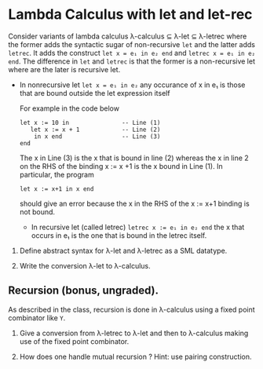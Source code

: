 # Lambda Calculus with let and let-rec

Consider variants of lambda calculus λ-calculus ⊆ λ-let ⊆ λ-letrec
where the former adds the syntactic sugar of non-recursive `let` and
the latter adds `letrec`. It adds the construct `let x = e₁ in e₂ end`
and `letrec x = e₁ in e₂ end`. The difference in `let` and `letrec` is
that the former is a non-recursive let where are the later is
recursive let.

 - In nonrecursive let `let x = e₁ in e₂` any occurance of x in e₁ is those
   that are bound outside the let expression itself

   For example in the code below
   ```
   let x := 10 in               -- Line (1)
      let x := x + 1            -- Line (2)
	   in x end                 -- Line (3)
   end
   ```

   The x in Line (3) is the x that is bound in line (2) whereas the x in line 2 on the RHS of
   the binding x := x +1 is the x bound in Line (1). In particular, the program

   ```
   let x := x+1 in x end

   ```
   should give an error because the x in the RHS of the x := x+1 binding is not bound.


   - In recursive let (called letrec) `letrec x := e₁ in e₂ end` the x
     that occurs in e₁ is the one that is bound in the letrec itself.

1. Define abstract syntax for λ-let and λ-letrec as a SML datatype.

2. Write the conversion λ-let to λ-calculus.

## Recursion (bonus, ungraded).

As described in the class, recursion is done in λ-calculus using a
fixed point combinator like `Y`.

1. Give a conversion from λ-letrec to λ-let and then to λ-calculus
   making use of the fixed point combinator.

2. How does one handle mutual recursion ? Hint: use pairing
   construction.
